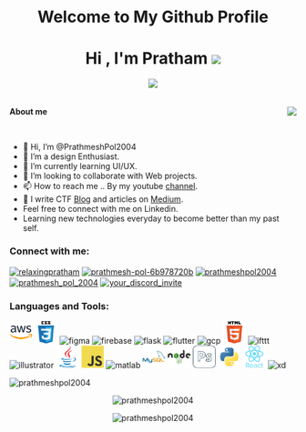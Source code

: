 <h1 align="Center">
    <br>
    Welcome to My Github Profile 
  <br>
</h1>


<h1 align="center"><b>Hi , I'm Pratham </b><img src="https://media.giphy.com/media/hvRJCLFzcasrR4ia7z/giphy.gif" width="35"></h1>

<p align="center">
  <a href="https://github.com/DenverCoder1/readme-typing-svg"><img src="https://readme-typing-svg.herokuapp.com?font=Time+New+Roman&color=cyan&size=25&center=true&vCenter=true&width=600&height=100&lines=UI/UX+Student,;Bug+Bounty+Hunter,;Content+Writer,;Active+Learner/Researcher..<3"></a>
</p>

## <picture>
**About me**
<picture> <img align="right" src="https://i.giphy.com/media/v1.Y2lkPTc5MGI3NjExdDkzOGQwM3Y5dnBrbGlhNHdxM2NodmdxODkwczd4cXQ0YXJ2dzVmZyZlcD12MV9pbnRlcm5hbF9naWZfYnlfaWQmY3Q9Zw/1yyWNyyjNIpp4kd98E/giphy-downsized-large.gif"></picture>

<br>



- 👋 Hi, I’m @PrathmeshPol2004
- 👀 I’m a design Enthusiast.
- 🌱 I’m currently learning UI/UX.
- 💞️ I’m looking to collaborate with Web projects.
- 📫 How to reach me .. By my youtube [channel](https://www.youtube.com/@prathmesh_pol_2004_).
- 📝 I write CTF [Blog](https://naikpratham.blogspot.com/) and articles on [Medium](https://mdamiruddin.medium.com).
- Feel free to connect with me on Linkedin.
- Learning new technologies everyday to become better than my past self.

<h3 align="left">Connect with me:</h3>
<p align="left">
  <a href="https://twitter.com/relaxingpratham" target="blank"><img align="center" src="https://raw.githubusercontent.com/rahuldkjain/github-profile-readme-generator/master/src/images/icons/Social/twitter.svg" alt="relaxingpratham" height="30" width="40" /></a>
  <a href="https://linkedin.com/in/prathmesh-pol-6b978720b" target="blank"><img align="center" src="https://raw.githubusercontent.com/rahuldkjain/github-profile-readme-generator/master/src/images/icons/Social/linked-in-alt.svg" alt="prathmesh-pol-6b978720b" height="30" width="40" /></a>
  <a href="https://codesandbox.com/prathmeshpol2004" target="blank"><img align="center" src="https://raw.githubusercontent.com/rahuldkjain/github-profile-readme-generator/master/src/images/icons/Social/codesandbox.svg" alt="prathmeshpol2004" height="30" width="40" /></a>
  <a href="https://instagram.com/prathmesh_pol_2004" target="blank"><img align="center" src="https://raw.githubusercontent.com/rahuldkjain/github-profile-readme-generator/master/src/images/icons/Social/instagram.svg" alt="prathmesh_pol_2004" height="30" width="40" /></a>
  <a href="https://discord.gg/your_discord_invite" target="blank"><img align="center" src="https://raw.githubusercontent.com/rahuldkjain/github-profile-readme-generator/master/src/images/icons/Social/discord.svg" alt="your_discord_invite" height="30" width="40" /></a>
</p>

<h3 align="left">Languages and Tools:</h3>
<p align="left">
  <img src="https://raw.githubusercontent.com/devicons/devicon/master/icons/amazonwebservices/amazonwebservices-original-wordmark.svg" alt="aws" width="40" height="40"/>
  <img src="https://raw.githubusercontent.com/devicons/devicon/master/icons/css3/css3-original-wordmark.svg" alt="css3" width="40" height="40"/>
  <img src="https://www.vectorlogo.zone/logos/figma/figma-icon.svg" alt="figma" width="40" height="40"/>
  <img src="https://www.vectorlogo.zone/logos/firebase/firebase-icon.svg" alt="firebase" width="40" height="40"/>
  <img src="https://www.vectorlogo.zone/logos/pocoo_flask/pocoo_flask-icon.svg" alt="flask" width="40" height="40"/>
  <img src="https://www.vectorlogo.zone/logos/flutterio/flutterio-icon.svg" alt="flutter" width="40" height="40"/>
  <img src="https://www.vectorlogo.zone/logos/google_cloud/google_cloud-icon.svg" alt="gcp" width="40" height="40"/>
  <img src="https://raw.githubusercontent.com/devicons/devicon/master/icons/html5/html5-original-wordmark.svg" alt="html5" width="40" height="40"/>
  <img src="https://www.vectorlogo.zone/logos/ifttt/ifttt-ar21.svg" alt="ifttt" width="40" height="40"/>
  <img src="https://www.vectorlogo.zone/logos/adobe_illustrator/adobe_illustrator-icon.svg" alt="illustrator" width="40" height="40"/>
  <img src="https://raw.githubusercontent.com/devicons/devicon/master/icons/java/java-original.svg" alt="java" width="40" height="40"/>
  <img src="https://raw.githubusercontent.com/devicons/devicon/master/icons/javascript/javascript-original.svg" alt="javascript" width="40" height="40"/>
  <img src="https://upload.wikimedia.org/wikipedia/commons/2/21/Matlab_Logo.png" alt="matlab" width="40" height="40"/>
  <img src="https://raw.githubusercontent.com/devicons/devicon/master/icons/mysql/mysql-original-wordmark.svg" alt="mysql" width="40" height="40"/>
  <img src="https://raw.githubusercontent.com/devicons/devicon/master/icons/nodejs/nodejs-original-wordmark.svg" alt="nodejs" width="40" height="40"/>
  <img src="https://raw.githubusercontent.com/devicons/devicon/master/icons/photoshop/photoshop-line.svg" alt="photoshop" width="40" height="40"/>
  <img src="https://raw.githubusercontent.com/devicons/devicon/master/icons/python/python-original.svg" alt="python" width="40" height="40"/>
  <img src="https://raw.githubusercontent.com/devicons/devicon/master/icons/react/react-original-wordmark.svg" alt="react" width="40" height="40"/>
  <img src="https://cdn.worldvectorlogo.com/logos/adobe-xd.svg" alt="xd" width="40" height="40"/>
</p>

<p align="left"><img src="https://github-readme-stats.vercel.app/api/top-langs?username=prathmeshpol2004&show_icons=true&locale=en&layout=compact" alt="prathmeshpol2004" /></p>

<p align="center"><img src="https://github-readme-stats.vercel.app/api?username=prathmeshpol2004&show_icons=true&locale=en" alt="prathmeshpol2004" /></p>

<p align="center"><img src="https://github-readme-streak-stats.herokuapp.com/?user=prathmeshpol2004" alt="prathmeshpol2004" /></p>
